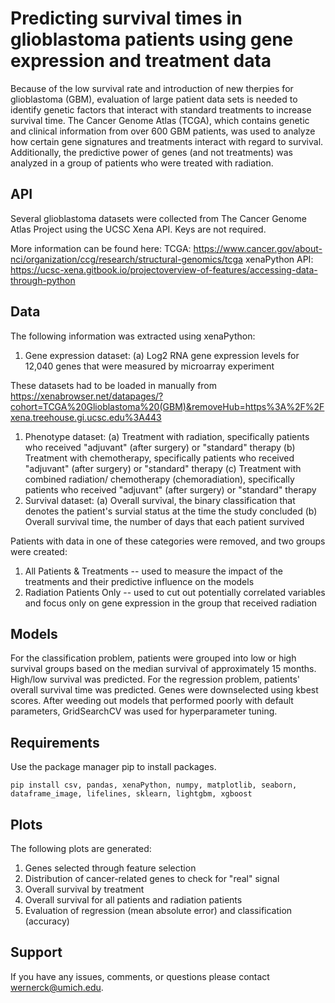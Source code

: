 # Predicting survival times in glioblastoma patients using gene expression and treatment data

Because of the low survival rate and introduction of new therpies for glioblastoma (GBM), evaluation of large patient data sets is needed to identify genetic factors that interact with standard treatments to increase survival time. The Cancer Genome Atlas (TCGA), which contains genetic and clinical information from over 600 GBM patients, was used to analyze how certain gene signatures and treatments interact with regard to survival. Additionally, the predictive power of genes (and not treatments) was analyzed in a group of patients who were treated with radiation.

## API
Several glioblastoma datasets were collected from The Cancer Genome Atlas Project using the UCSC Xena API. Keys are not required. 

More information can be found here: 
TCGA: https://www.cancer.gov/about-nci/organization/ccg/research/structural-genomics/tcga
xenaPython API: https://ucsc-xena.gitbook.io/projectoverview-of-features/accessing-data-through-python

## Data

The following information was extracted using xenaPython:
1. Gene expression dataset:
(a) Log2 RNA gene expression levels for 12,040 genes that were measured by microarray experiment

These datasets had to be loaded in manually from https://xenabrowser.net/datapages/?cohort=TCGA%20Glioblastoma%20(GBM)&removeHub=https%3A%2F%2Fxena.treehouse.gi.ucsc.edu%3A443 
1. Phenotype dataset: 
(a) Treatment with radiation, specifically patients who received "adjuvant" (after surgery) or "standard" therapy
(b) Treatment with chemotherapy, specifically patients who received "adjuvant" (after surgery) or "standard" therapy
(c) Treatment with combined radiation/ chemotherapy (chemoradiation), specifically patients who received "adjuvant" (after surgery) or "standard" therapy
2. Survival dataset:
(a) Overall survival, the binary classification that denotes the patient's survial status at the time the study concluded
(b) Overall survival time, the number of days that each patient survived

Patients with data in one of these categories were removed, and two groups were created: 
1. All Patients & Treatments -- used to measure the impact of the treatments and their predictive influence on the models
2. Radiation Patients Only -- used to cut out potentially correlated variables and focus only on gene expression in the group that received radiation

## Models
For the classification problem, patients were grouped into low or high survival groups based on the median survival of approximately 15 months. High/low survival was predicted. For the regression problem, patients' overall survival time was predicted. Genes were downselected using kbest scores. After weeding out models that performed poorly with default parameters, GridSearchCV was used for hyperparameter tuning.

## Requirements
Use the package manager pip to install packages.

```
pip install csv, pandas, xenaPython, numpy, matplotlib, seaborn, dataframe_image, lifelines, sklearn, lightgbm, xgboost
```

## Plots
The following plots are generated:

1. Genes selected through feature selection
2. Distribution of cancer-related genes to check for "real" signal
3. Overall survival by treatment
4. Overall survival for all patients and radiation patients
5. Evaluation of regression (mean absolute error) and classification (accuracy)


## Support
If you have any issues, comments, or questions please contact wernerck@umich.edu.
